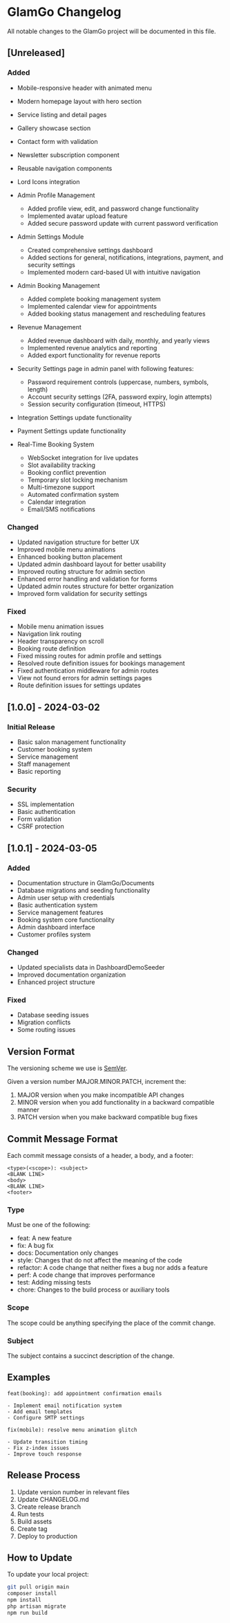 # GlamGo Changelog

All notable changes to the GlamGo project will be documented in this file.

## [Unreleased]

### Added
- Mobile-responsive header with animated menu
- Modern homepage layout with hero section
- Service listing and detail pages
- Gallery showcase section
- Contact form with validation
- Newsletter subscription component
- Reusable navigation components
- Lord Icons integration
- Admin Profile Management
  - Added profile view, edit, and password change functionality
  - Implemented avatar upload feature
  - Added secure password update with current password verification

- Admin Settings Module
  - Created comprehensive settings dashboard
  - Added sections for general, notifications, integrations, payment, and security settings
  - Implemented modern card-based UI with intuitive navigation

- Admin Booking Management
  - Added complete booking management system
  - Implemented calendar view for appointments
  - Added booking status management and rescheduling features

- Revenue Management
  - Added revenue dashboard with daily, monthly, and yearly views
  - Implemented revenue analytics and reporting
  - Added export functionality for revenue reports

- Security Settings page in admin panel with following features:
  - Password requirement controls (uppercase, numbers, symbols, length)
  - Account security settings (2FA, password expiry, login attempts)
  - Session security configuration (timeout, HTTPS)
- Integration Settings update functionality
- Payment Settings update functionality

- Real-Time Booking System
  - WebSocket integration for live updates
  - Slot availability tracking
  - Booking conflict prevention
  - Temporary slot locking mechanism
  - Multi-timezone support
  - Automated confirmation system
  - Calendar integration
  - Email/SMS notifications

### Changed
- Updated navigation structure for better UX
- Improved mobile menu animations
- Enhanced booking button placement
- Updated admin dashboard layout for better usability
- Improved routing structure for admin section
- Enhanced error handling and validation for forms
- Updated admin routes structure for better organization
- Improved form validation for security settings

### Fixed
- Mobile menu animation issues
- Navigation link routing
- Header transparency on scroll
- Booking route definition
- Fixed missing routes for admin profile and settings
- Resolved route definition issues for bookings management
- Fixed authentication middleware for admin routes
- View not found errors for admin settings pages
- Route definition issues for settings updates

## [1.0.0] - 2024-03-02

### Initial Release
- Basic salon management functionality
- Customer booking system
- Service management
- Staff management
- Basic reporting

### Security
- SSL implementation
- Basic authentication
- Form validation
- CSRF protection

## [1.0.1] - 2024-03-05

### Added
- Documentation structure in GlamGo/Documents
- Database migrations and seeding functionality
- Admin user setup with credentials
- Basic authentication system
- Service management features
- Booking system core functionality
- Admin dashboard interface
- Customer profiles system

### Changed
- Updated specialists data in DashboardDemoSeeder
- Improved documentation organization
- Enhanced project structure

### Fixed
- Database seeding issues
- Migration conflicts
- Some routing issues

## Version Format

The versioning scheme we use is [SemVer](http://semver.org/).

Given a version number MAJOR.MINOR.PATCH, increment the:
1. MAJOR version when you make incompatible API changes
2. MINOR version when you add functionality in a backward compatible manner
3. PATCH version when you make backward compatible bug fixes

## Commit Message Format

Each commit message consists of a header, a body, and a footer:

```
<type>(<scope>): <subject>
<BLANK LINE>
<body>
<BLANK LINE>
<footer>
```

### Type
Must be one of the following:
- feat: A new feature
- fix: A bug fix
- docs: Documentation only changes
- style: Changes that do not affect the meaning of the code
- refactor: A code change that neither fixes a bug nor adds a feature
- perf: A code change that improves performance
- test: Adding missing tests
- chore: Changes to the build process or auxiliary tools

### Scope
The scope could be anything specifying the place of the commit change.

### Subject
The subject contains a succinct description of the change.

## Examples

```
feat(booking): add appointment confirmation emails

- Implement email notification system
- Add email templates
- Configure SMTP settings
```

```
fix(mobile): resolve menu animation glitch

- Update transition timing
- Fix z-index issues
- Improve touch response
```

## Release Process

1. Update version number in relevant files
2. Update CHANGELOG.md
3. Create release branch
4. Run tests
5. Build assets
6. Create tag
7. Deploy to production

## How to Update

To update your local project:

```bash
git pull origin main
composer install
npm install
php artisan migrate
npm run build
```
